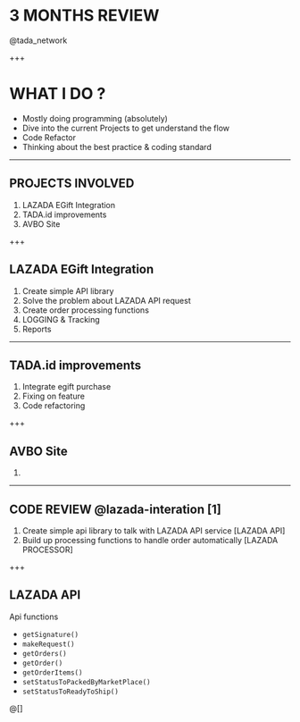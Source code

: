 # 3 MONTHS REVIEW
@tada_network

+++
# WHAT I DO ?
- Mostly doing programming (absolutely)
- Dive into the current Projects to get understand the flow
- Code Refactor
- Thinking about the best practice & coding standard

---
## PROJECTS INVOLVED
1. LAZADA EGift Integration
2. TADA.id improvements
3. AVBO Site

+++
## LAZADA EGift Integration
1. Create simple API library
2. Solve the problem about LAZADA API request
3. Create order processing functions 
4. LOGGING & Tracking
5. Reports

---
## TADA.id improvements
1. Integrate egift purchase
2. Fixing on feature
3. Code refactoring

+++
## AVBO Site
1. 

---
## CODE REVIEW @lazada-interation [1]
1. Create simple api library to talk with LAZADA API service [LAZADA API]
2. Build up processing functions to handle order automatically [LAZADA PROCESSOR]

+++
## LAZADA API
Api functions
- `getSignature()`
- `makeRequest()`
- `getOrders()`
- `getOrder()`
- `getOrderItems()`
- `setStatusToPackedByMarketPlace()`
- `setStatusToReadyToShip()`

@[]